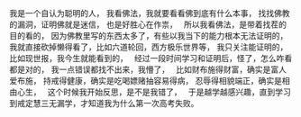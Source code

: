 我是一个自认为聪明的人，
我看佛法，我就要看看佛到底有什么本事，
找找佛教的漏洞，证明佛就是迷信，
也是好胜心在作祟，
&nbsp;
所以我看佛法，是带着找茬的目的看的，
因为佛教里写的东西太多了，有些以我当下的能力根本无法证明的，我就直接砍掉懒得看了，比如六道轮回，西方极乐世界等，
我只关注能证明的，比如现世报，我今生就能看到的，
&nbsp;
经过一段时间学习和证明后，怪了，怎么咋看都是对的，
我一点错误都找不出来，我懵了，
&nbsp;
比如财布施得财富，确实是富人爱布施，
持戒得健康，确实是吃喝嫖赌抽容易得病，
忍辱得相貌端正，确实是相由心生，
&nbsp;
这个时候我开始反思，是不是我错了，
&nbsp;
于是越学越感兴趣，直到学习到戒定慧三无漏学，才知道我为什么第一次高考失败。